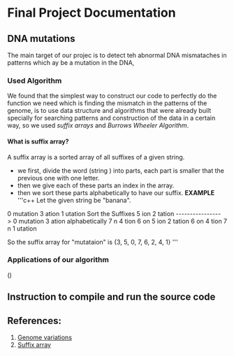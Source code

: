 # **Final Project Documentation**
## DNA mutations
The main target of our projec is to detect teh abnormal DNA mismataches in patterns which ay be a mutation in the DNA, 
### Used Algorithm
We found that the simplest way to construct our code to perfectly do the function we need which is finding the mismatch in the patterns of the genome, is to use data structure and algorithms that were already built specially for searching patterns and construction of the data in a certain way, so we used *suffix arrays* and *Burrows Wheeler Algorithm*.
#### What is suffix array?
A suffix array is a sorted array of all suffixes of a given string.
- we first, divide the word (string ) into parts, each part is smaller that the previous one with one letter.
- then we give each of these parts an index in the array.
- then we sort these parts alphabetically to have our suffix.
**EXAMPLE**
'''c++
Let the given string be "banana".

0 mutation                         3 ation
1 utation    Sort the Suffixes     5 ion
2 tation      ---------------->    0 mutation 
3 ation      alphabetically        7 n
4 tion                             6 on
5 ion                              2 tation
6 on                               4 tion
7 n                                1 utation

So the suffix array for "mutataion" is {3, 5, 0, 7, 6, 2, 4, 1}
'''
### Applications of our algorithm
()
## Instruction to compile and run the source code

## References:
1. [Genome variations](http://www.genomenewsnetwork.org/resources/whats_a_genome/Chp4_1.shtml)
2. [Suffix array](https://www.geeksforgeeks.org/suffix-array-set-1-introduction/)
